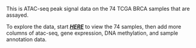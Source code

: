 This is ATAC-seq peak signal data on the 74 TCGA BRCA samples that are assayed.

To explore the data, start [_**HERE**_](https://xenabrowser.net/heatmap/?bookmark=95e130955fbd77e78df623c8b46542d2) to view the 74 samples, then add more columns of atac-seq, gene expression, DNA methylation, and sample annotation data.
